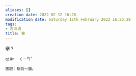 ```yaml
---
aliases: []
creation date: 2022-02-12 16:26
modification date: Saturday 12th February 2022 16:26:28
tags:
- 古汉语
title: 搴
---
```


搴
?
```
qiān  ㄑㄧㄢˉ

拔取：斩将～旗。
```
<!--SR:!2022-06-12,14,230-->